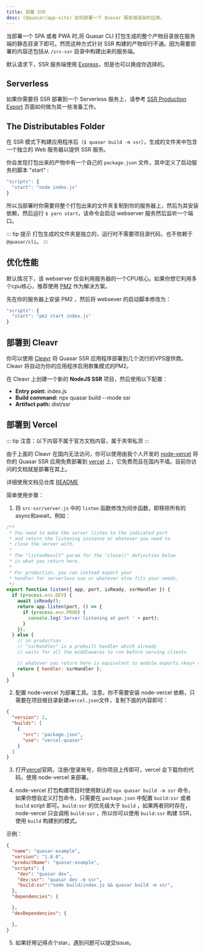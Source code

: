 ```yaml
---
title: 部署 SSR
desc: (@quasar/app-vite) 如何部署一个 Quasar 服务端渲染的应用。
---
```


当部署一个 SPA 或者 PWA 时,将 Quasar CLI 打包生成的整个产物目录放在服务端的静态目录下即可。然而这种方式针对 SSR 构建的产物却行不通。因为需要部署的内容还包括从 `/src-ssr` 目录中构建出来的服务端。

默认请求下，SSR 服务端使用 [Express](https://expressjs.com/)，但是也可以换成你选择的。

## Serverless

如果你需要将 SSR 部署到一个 Serverless 服务上，请参考  [SSR Production Export](/quasar-cli-vite/developing-ssr/ssr-webserver) 页面如何做为其一些准备工作。

## The Distributables Folder

在 SSR 模式下构建应用程序后（`$ quasar build -m ssr`），生成的文件夹中包含一个独立的 Web 服务器以提供 SSR 服务。

你会发现打包出来的产物中有一个自己的 `package.json` 文件，其中定义了启动服务的脚本 "start" :

```js
"scripts": {
  "start": "node index.js"
}
```
所以当部署时你需要将整个打包出来的文件夹复制到你的服务器上，然后为其安装依赖，然后运行 `$ yarn start`，该命令会启动 webserver 服务然后监听一个端口。

::: tip 提示
打包生成的文件夹是独立的，运行时不需要项目源代码，也不依赖于 `@quasar/cli`。
:::

## 优化性能
默认情况下，该 webserver 仅会利用服务器的一个CPU核心。如果你想它利用多个cpu核心，推荐使用 [PM2](http://pm2.keymetrics.io/) 作为解决方案。

先在你的服务器上安装 PM2 ，然后将 websever 的启动脚本修改为：
```js
"scripts": {
  "start": "pm2 start index.js"
}
```

## 部署到 Cleavr

你可以使用 [Cleavr](https://cleavr.io) 将 Quasar SSR 应用程序部署到几个流行的VPS提供商。Cleavr 将自动为你的应用程序启用群集模式的PM2。

在 Cleavr 上创建一个新的 **NodeJS SSR** 项目，然后使用以下配置：

- **Entry point:** index.js
- **Build command:** npx quasar build --mode ssr
- **Artifact path:** dist/ssr

## 部署到 Vercel

::: tip
注意：以下内容不属于官方文档内容，属于夹带私货
:::

由于上面的 Cleavr 在国内无法访问，你可以使用由我个人开发的 [node-vercel](https://github.com/dongwa/vercel-quasar) 将你的 Quasar SSR 应用免费部署到 [vercel](https://vercel.com/) 上，它免费而且在国内不墙。目前你访问的文档就是部署在其上。

详细使用文档见仓库 [README](https://github.com/dongwa/vercel-quasar)

简单使用步骤：

1. 将 `src-ssr/server.js` 中的 `listen` 函数修改为同步函数，即移除所有的async和await，例如：

``` js
/**
 * You need to make the server listen to the indicated port
 * and return the listening instance or whatever you need to
 * close the server with.
 *
 * The "listenResult" param for the "close()" definition below
 * is what you return here.
 *
 * For production, you can instead export your
 * handler for serverless use or whatever else fits your needs.
 */
export function listen({ app, port, isReady, ssrHandler }) {
  if (process.env.DEV) {
    await isReady();
    return app.listen(port, () => {
      if (process.env.PROD) {
        console.log('Server listening at port ' + port);
      }
    });
  } else {
    // in production
    // "ssrHandler" is a prebuilt handler which already
    // waits for all the middlewares to run before serving clients

    // whatever you return here is equivalent to module.exports.<key> = <value>
    return { handler: ssrHandler };
  }
}
```

2. 配置 node-vercel 为部署工具。注意，你不需要安装 node-vercel 依赖，只需要在项目根目录新建`vercel.json`文件，复制下面的内容即可：

  ``` json
  {
    "version": 2,
    "builds": [
      {
        "src": "package.json",
        "use": "vercel-quasar"
      }
    ]
  }
  ```

3. 打开[vercel](https://vercel.com/)官网，注册/登录账号，将你项目上传即可，vercel 会下载你的代码，使用 node-vercel 来部署。

4. node-vercel 打包构建项目时使用默认的 `npx quasar build -m ssr` 命令，如果你想自定义打包命令，只需要在 `package.json` 中配置 `build:ssr` 或者 `build` script 即可。`build:ssr` 的优先级大于 `build` ，如果两者同时存在，node-vercel 只会调用 `build:ssr` ，所以你可以使用 `build:ssr` 构建 SSR，使用 `build` 构建别的模式。

示例：
``` json
{
  "name": "quasar-example",
  "version": "1.0.0",
  "productName": "quasar-example",
  "scripts": {
    "dev": "quasar dev",
    "dev:ssr": "quasar dev -m ssr",
    "build:ssr":"node build/index.js && quasar build -m ssr",
  },
  "dependencies": {

  },
  "devDependencies": {

  },
}
```

5. 如果好用记得点个star，遇到问题可以提交issue。
